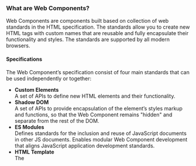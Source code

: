 ### What are Web Components?
Web Components are components built based on collection of web standards in the HTML specification. The standards allow you to create new HTML tags with custom names that are reusable and fully encapsulate their functionality and styles. The standards are supported by all modern browsers.

#### Specifications
The Web Component’s specification consist of four main standards that can be used independently or together:

- **Custom Elements**  
  A set of APIs to define new HTML elements and their functionality.
- **Shadow DOM**  
  A set of APIs to provide encapsulation of the element’s styles markup and functions, so that the Web Component remains "hidden" and separate from the rest of the DOM.
- **ES Modules**    
  Defines standards for the inclusion and reuse of JavaScript documents in other JS documents. Enables modular Web Component development that aligns JavaScript application development standards.
- **HTML Template**  
  The <template> element allows you to input fragments of HTML that remain inert at page load, but can be instantiated at runtime.
  

The site [https://www.webcomponents.org/](https://www.webcomponents.org/) contains a lot of web components that we can bring into Vaadin Flow world


#### Integrating a Web Component with Vaadin Flow
To be able to use a Web Component in Vaadin you need:
- To load the HTML/JS/CSS files needed by the component (see instructions below).
- A Java API to configure the component and listen to events from it.